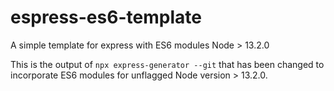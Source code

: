 # espress-es6-template
A simple template for express with ES6 modules Node > 13.2.0

This is the output of
`
npx express-generator --git
`
that has been changed to incorporate ES6 modules for unflagged Node version > 13.2.0.
